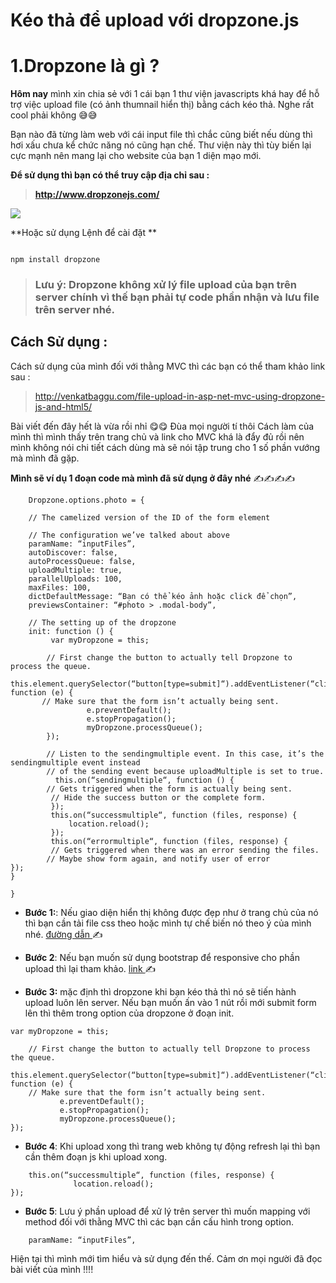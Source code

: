 # Kéo thả để upload với dropzone.js
# 1.Dropzone là gì ? 
**Hôm nay** mình xin chia sẻ với 1 cái bạn 1 thư viện javascripts khá hay để hỗ trợ việc upload file (có ảnh thumnail hiển thị) bằng cách kéo thả. Nghe rất cool phải không  :sweat_smile::sweat_smile:

Bạn nào đã từng làm web với cái input file thì chắc cũng biết nếu dùng thì hơi xấu chưa kể chức năng nó cũng hạn chế. Thư viện này thì tùy biến lại cực mạnh nên mang lại cho website của bạn 1 diện mạo mới.

**Để sử dụng thì bạn có thể truy cập địa chỉ sau :**

> **http://www.dropzonejs.com/**
> 
![](https://images.viblo.asia/9ba36b56-ae16-4593-9283-c9b0f7fb5e85.PNG)

**Hoặc sử dụng Lệnh để cài đặt **
```

npm install dropzone

```
> ### Lưu ý: Dropzone không xử lý file upload của bạn trên server chính vì thế bạn phải tự code phần nhận và lưu file trên server nhé.
> 
## Cách Sử dụng :

 Cách sử dụng của mình đối với thằng MVC thì các bạn có thể tham khảo link sau :
 
> http://venkatbaggu.com/file-upload-in-asp-net-mvc-using-dropzone-js-and-html5/
> 


Bài viết đến đây hết là vừa rồi nhỉ  :yum::yum: Đùa mọi người tí thôi  Cách làm của mình thì mình thấy trên trang chủ và link cho MVC khá là đẩy đủ rồi nên mình không nói chi tiết cách dùng mà sẽ nói tập trung cho 1 số phần vướng mà mình đã gặp.

**Mình sẽ ví dụ 1 đoạn code mà mình đã sử dụng ở đây nhé** :writing_hand::writing_hand::writing_hand::writing_hand:
```
    Dropzone.options.photo = {

    // The camelized version of the ID of the form element

    // The configuration we’ve talked about above
    paramName: “inputFiles”,
    autoDiscover: false,
    autoProcessQueue: false,
    uploadMultiple: true,
    parallelUploads: 100,
    maxFiles: 100,
    dictDefaultMessage: “Bạn có thể kéo ảnh hoặc click để chọn”,
    previewsContainer: “#photo > .modal-body”,

    // The setting up of the dropzone
    init: function () {
         var myDropzone = this;

        // First change the button to actually tell Dropzone to process the queue.
        this.element.querySelector(“button[type=submit]“).addEventListener(“click“, function (e) {
       // Make sure that the form isn’t actually being sent.
                 e.preventDefault();
                 e.stopPropagation();
                 myDropzone.processQueue();
        });

        // Listen to the sendingmultiple event. In this case, it’s the sendingmultiple event instead
        // of the sending event because uploadMultiple is set to true.
          this.on(“sendingmultiple“, function () {
        // Gets triggered when the form is actually being sent.
         // Hide the success button or the complete form.
         });
         this.on(“successmultiple“, function (files, response) {
             location.reload();
         });
         this.on(“errormultiple“, function (files, response) {
         // Gets triggered when there was an error sending the files.
        // Maybe show form again, and notify user of error
});
}

}
```

* **Bước 1:**: Nếu giao diện hiển thị không được đẹp như ở trang chủ của nó thì bạn cần tải file css theo hoặc mình tự chế biến nó theo ý của mình nhé.  [đường dẫn ](https://github.com/enyo/dropzone/tree/master/dist):writing_hand:

* **Bước 2**: Nếu bạn muốn sử dụng bootstrap để responsive cho phần upload thì lại tham khảo. [link ](https://www.dropzonejs.com/bootstrap.html):writing_hand:
* **Bước 3:** mặc định thì dropzone khi bạn kéo thả thì nó sẽ tiến hành upload luôn lên server. Nếu bạn muốn ấn vào 1 nút rồi mới submit form lên thì  thêm trong option của dropzone ở đoạn init.

```
var myDropzone = this;

    // First change the button to actually tell Dropzone to process the queue.
    this.element.querySelector(“button[type=submit]“).addEventListener(“click“, function (e) {
    // Make sure that the form isn’t actually being sent.
           e.preventDefault();
           e.stopPropagation();
           myDropzone.processQueue();
});
```
* **Bước 4**: Khi upload xong thì trang web không tự động refresh lại thì bạn cần thêm đoạn js khi upload xong.
```
    this.on(“successmultiple“, function (files, response) {
              location.reload();
});
```
* **Bước 5**: Lưu ý phần upload để xử lý trên server thì muốn mapping với method đối với thằng MVC thì các bạn cần cấu hình trong option.
```
    paramName: “inputFiles”,
```
Hiện tại thì mình mới tìm hiểu và sử dụng đến thế. Cảm ơn mọi người đã đọc bài viết của mình !!!!